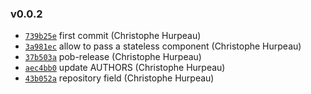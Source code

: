 ### v0.0.2

- [`739b25e`](https://github.com/christophehurpeau/react-pure-stateless-component/commit/739b25e01151f74d5c0f60e4dfbde02d427f8041) first commit (Christophe Hurpeau)
- [`3a981ec`](https://github.com/christophehurpeau/react-pure-stateless-component/commit/3a981ecc18b29b73401f66f4021c7e4d3ac4e653) allow to pass a stateless component (Christophe Hurpeau)
- [`37b503a`](https://github.com/christophehurpeau/react-pure-stateless-component/commit/37b503af56da9dabf127fed3df577ae068eecb69) pob-release (Christophe Hurpeau)
- [`aec4bb0`](https://github.com/christophehurpeau/react-pure-stateless-component/commit/aec4bb0019a22d48f8e08a27549a1149eddd984b) update AUTHORS (Christophe Hurpeau)
- [`43b052a`](https://github.com/christophehurpeau/react-pure-stateless-component/commit/43b052a09ea6761a311809e102ba8dc68f796291) repository field (Christophe Hurpeau)
